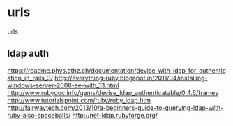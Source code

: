 # urls
urls

ldap auth
--------------
https://readme.phys.ethz.ch/documentation/devise_with_ldap_for_authentication_in_rails_3/
http://everything-ruby.blogspot.in/2011/04/installing-windows-server-2008-ee-with_13.html
http://www.rubydoc.info/gems/devise_ldap_authenticatable/0.4.6/frames
http://www.tutorialspoint.com/ruby/ruby_ldap.htm   
http://fairwaytech.com/2013/10/a-beginners-guide-to-querying-ldap-with-ruby-also-spaceballs/
http://net-ldap.rubyforge.org/
